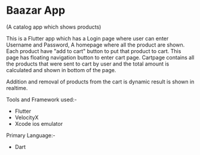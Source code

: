 # Baazar App

(A catalog app which shows products)

This is a Flutter app which has a Login page where user can enter Username and Password,
A homepage where all the product are shown. Each product have "add to cart" button to put that product to cart. This page has floating navigation button to enter cart page.
Cartpage contains all the products that were sent to cart by user and the total amount is calculated and shown in bottom of the page.

Addition and removal of products from the cart is dynamic result is shown in realtime.

Tools and Framework used:-

- Flutter
- VelocityX
- Xcode ios emulator

Primary Language:-

- Dart
